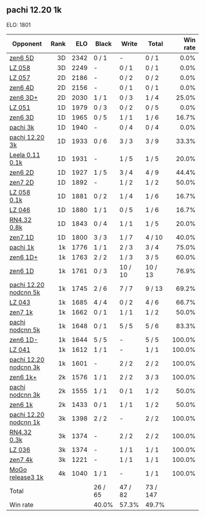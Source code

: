 ## pachi 12.20 1k ##

ELO: 1801

Opponent | Rank | ELO | Black | Write | Total | Win rate
---------|-----:|----:|-------|-------|-------|-------:
[zen6 5D](zen6%205D.md) | 3D | 2342 | 0 / 1 | - | 0 / 1 | 0.0%
[LZ 058](LZ%20058.md) | 3D | 2249 | - | 0 / 1 | 0 / 1 | 0.0%
[LZ 057](LZ%20057.md) | 2D | 2186 | - | 0 / 2 | 0 / 2 | 0.0%
[zen6 4D](zen6%204D.md) | 2D | 2156 | - | 0 / 1 | 0 / 1 | 0.0%
[zen6 3D+](zen6%203D+.md) | 2D | 2030 | 1 / 1 | 0 / 3 | 1 / 4 | 25.0%
[LZ 051](LZ%20051.md) | 1D | 1979 | 0 / 3 | 0 / 2 | 0 / 5 | 0.0%
[zen6 3D](zen6%203D.md) | 1D | 1965 | 0 / 5 | 1 / 1 | 1 / 6 | 16.7%
[pachi 3k](pachi%203k.md) | 1D | 1940 | - | 0 / 4 | 0 / 4 | 0.0%
[pachi 12.20 3k](pachi%2012.20%203k.md) | 1D | 1933 | 0 / 6 | 3 / 3 | 3 / 9 | 33.3%
[Leela 0.11 0.1k](Leela%200.11%200.1k.md) | 1D | 1931 | - | 1 / 5 | 1 / 5 | 20.0%
[zen6 2D](zen6%202D.md) | 1D | 1927 | 1 / 5 | 3 / 4 | 4 / 9 | 44.4%
[zen7 2D](zen7%202D.md) | 1D | 1892 | - | 1 / 2 | 1 / 2 | 50.0%
[LZ 058 0.1k](LZ%20058%200.1k.md) | 1D | 1881 | 0 / 2 | 1 / 4 | 1 / 6 | 16.7%
[LZ 046](LZ%20046.md) | 1D | 1880 | 1 / 1 | 0 / 5 | 1 / 6 | 16.7%
[RN4.32 0.8k](RN4.32%200.8k.md) | 1D | 1843 | 0 / 4 | 1 / 1 | 1 / 5 | 20.0%
[zen7 1D](zen7%201D.md) | 1D | 1800 | 3 / 3 | 1 / 7 | 4 / 10 | 40.0%
[pachi 1k](pachi%201k.md) | 1k | 1776 | 1 / 1 | 2 / 3 | 3 / 4 | 75.0%
[zen6 1D+](zen6%201D+.md) | 1k | 1763 | 2 / 2 | 1 / 3 | 3 / 5 | 60.0%
[zen6 1D](zen6%201D.md) | 1k | 1761 | 0 / 3 | 10 / 10 | 10 / 13 | 76.9%
[pachi 12.20 nodcnn 5k](pachi%2012.20%20nodcnn%205k.md) | 1k | 1745 | 2 / 6 | 7 / 7 | 9 / 13 | 69.2%
[LZ 043](LZ%20043.md) | 1k | 1685 | 4 / 4 | 0 / 2 | 4 / 6 | 66.7%
[zen7 1k](zen7%201k.md) | 1k | 1662 | 0 / 1 | 1 / 1 | 1 / 2 | 50.0%
[pachi nodcnn 5k](pachi%20nodcnn%205k.md) | 1k | 1648 | 0 / 1 | 5 / 5 | 5 / 6 | 83.3%
[zen6 1D-](zen6%201D-.md) | 1k | 1644 | 5 / 5 | - | 5 / 5 | 100.0%
[LZ 041](LZ%20041.md) | 1k | 1612 | 1 / 1 | - | 1 / 1 | 100.0%
[pachi 12.20 nodcnn 3k](pachi%2012.20%20nodcnn%203k.md) | 1k | 1601 | - | 2 / 2 | 2 / 2 | 100.0%
[zen6 1k+](zen6%201k+.md) | 2k | 1576 | 1 / 1 | 2 / 2 | 3 / 3 | 100.0%
[pachi nodcnn 3k](pachi%20nodcnn%203k.md) | 2k | 1555 | 1 / 1 | 0 / 1 | 1 / 2 | 50.0%
[zen6 1k](zen6%201k.md) | 2k | 1433 | 0 / 1 | 1 / 1 | 1 / 2 | 50.0%
[pachi 12.20 nodcnn 1k](pachi%2012.20%20nodcnn%201k.md) | 3k | 1398 | 2 / 2 | - | 2 / 2 | 100.0%
[RN4.32 0.3k](RN4.32%200.3k.md) | 3k | 1374 | - | 2 / 2 | 2 / 2 | 100.0%
[LZ 036](LZ%20036.md) | 3k | 1374 | - | 1 / 1 | 1 / 1 | 100.0%
[zen7 4k](zen7%204k.md) | 3k | 1221 | - | 1 / 1 | 1 / 1 | 100.0%
[MoGo release3 1k](MoGo%20release3%201k.md) | 4k | 1040 | 1 / 1 | - | 1 / 1 | 100.0%
Total | | | 26 / 65 | 47 / 82 | 73 / 147 | 
Win rate| | | 40.0% | 57.3% | 49.7% | 
